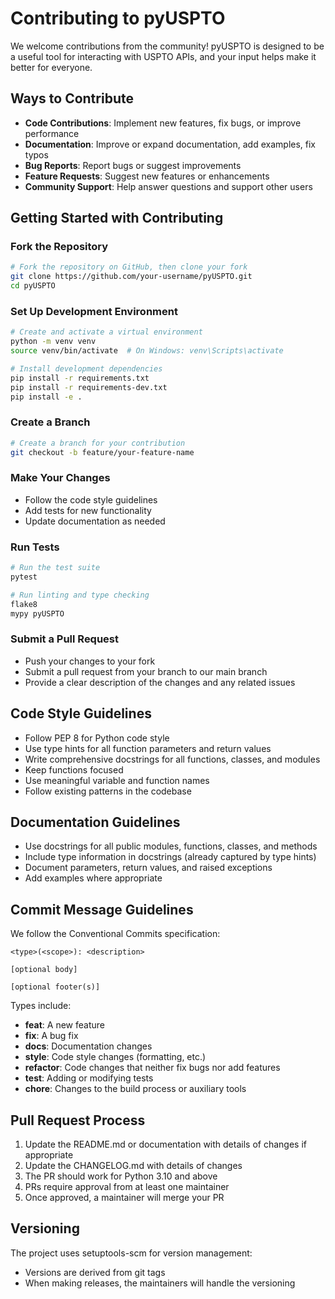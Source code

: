 # Contributing to pyUSPTO

We welcome contributions from the community! pyUSPTO is designed to be a useful tool for interacting with USPTO APIs, and your input helps make it better for everyone.

## Ways to Contribute

- **Code Contributions**: Implement new features, fix bugs, or improve performance
- **Documentation**: Improve or expand documentation, add examples, fix typos
- **Bug Reports**: Report bugs or suggest improvements
- **Feature Requests**: Suggest new features or enhancements
- **Community Support**: Help answer questions and support other users

## Getting Started with Contributing

### Fork the Repository

```bash
# Fork the repository on GitHub, then clone your fork
git clone https://github.com/your-username/pyUSPTO.git
cd pyUSPTO
```

### Set Up Development Environment

```bash
# Create and activate a virtual environment
python -m venv venv
source venv/bin/activate  # On Windows: venv\Scripts\activate

# Install development dependencies
pip install -r requirements.txt
pip install -r requirements-dev.txt
pip install -e .
```

### Create a Branch

```bash
# Create a branch for your contribution
git checkout -b feature/your-feature-name
```

### Make Your Changes

- Follow the code style guidelines
- Add tests for new functionality
- Update documentation as needed

### Run Tests

```bash
# Run the test suite
pytest

# Run linting and type checking
flake8
mypy pyUSPTO
```

### Submit a Pull Request

- Push your changes to your fork
- Submit a pull request from your branch to our main branch
- Provide a clear description of the changes and any related issues

## Code Style Guidelines

- Follow PEP 8 for Python code style
- Use type hints for all function parameters and return values
- Write comprehensive docstrings for all functions, classes, and modules
- Keep functions focused
- Use meaningful variable and function names
- Follow existing patterns in the codebase

## Documentation Guidelines

- Use docstrings for all public modules, functions, classes, and methods
- Include type information in docstrings (already captured by type hints)
- Document parameters, return values, and raised exceptions
- Add examples where appropriate

## Commit Message Guidelines

We follow the Conventional Commits specification:

```
<type>(<scope>): <description>

[optional body]

[optional footer(s)]
```

Types include:

- **feat**: A new feature
- **fix**: A bug fix
- **docs**: Documentation changes
- **style**: Code style changes (formatting, etc.)
- **refactor**: Code changes that neither fix bugs nor add features
- **test**: Adding or modifying tests
- **chore**: Changes to the build process or auxiliary tools

## Pull Request Process

1. Update the README.md or documentation with details of changes if appropriate
2. Update the CHANGELOG.md with details of changes
3. The PR should work for Python 3.10 and above
4. PRs require approval from at least one maintainer
5. Once approved, a maintainer will merge your PR

## Versioning

The project uses setuptools-scm for version management:

- Versions are derived from git tags
- When making releases, the maintainers will handle the versioning
